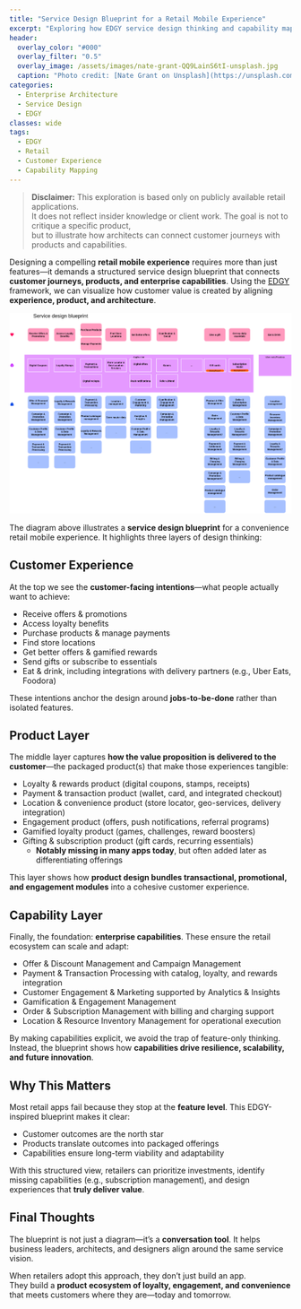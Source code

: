 ```yaml
---
title: "Service Design Blueprint for a Retail Mobile Experience"
excerpt: "Exploring how EDGY service design thinking and capability mapping shape the next generation of retail products."
header:
  overlay_color: "#000"
  overlay_filter: "0.5"
  overlay_image: /assets/images/nate-grant-QQ9LainS6tI-unsplash.jpg
  caption: "Photo credit: [Nate Grant on Unsplash](https://unsplash.com)"
categories:
  - Enterprise Architecture
  - Service Design
  - EDGY
classes: wide
tags:
  - EDGY
  - Retail
  - Customer Experience
  - Capability Mapping
---
```

> **Disclaimer:** This exploration is based only on publicly available retail applications.  
> It does not reflect insider knowledge or client work. The goal is not to critique a specific product,  
> but to illustrate how architects can connect customer journeys with products and capabilities.

Designing a compelling **retail mobile experience** requires more than just features—it demands a structured service design blueprint that connects **customer journeys, products, and enterprise capabilities**. Using the [EDGY](https://intersection.group/edgy) framework, we can visualize how customer value is created by aligning **experience, product, and architecture**.

[![styled-image](/assets/images/Convenvience-Mobile.png "Retail CX Service Design")](/assets/images/Convenvience-Mobile.png "Retail CX Service Design")

The diagram above illustrates a **service design blueprint** for a convenience retail mobile experience. It highlights three layers of design thinking:


## Customer Experience
At the top we see the **customer-facing intentions**—what people actually want to achieve:

- Receive offers & promotions  
- Access loyalty benefits  
- Purchase products & manage payments  
- Find store locations  
- Get better offers & gamified rewards  
- Send gifts or subscribe to essentials  
- Eat & drink, including integrations with delivery partners (e.g., Uber Eats, Foodora)

These intentions anchor the design around **jobs-to-be-done** rather than isolated features.


## Product Layer
The middle layer captures **how the value proposition is delivered to the customer**—the packaged product(s) that make those experiences tangible:

- Loyalty & rewards product (digital coupons, stamps, receipts)  
- Payment & transaction product (wallet, card, and integrated checkout)  
- Location & convenience product (store locator, geo-services, delivery integration)  
- Engagement product (offers, push notifications, referral programs)  
- Gamified loyalty product (games, challenges, reward boosters)  
- Gifting & subscription product (gift cards, recurring essentials)  
  - **Notably missing in many apps today**, but often added later as differentiating offerings

This layer shows how **product design bundles transactional, promotional, and engagement modules** into a cohesive customer experience.


## Capability Layer
Finally, the foundation: **enterprise capabilities**. These ensure the retail ecosystem can scale and adapt:

- Offer & Discount Management and Campaign Management  
- Payment & Transaction Processing with catalog, loyalty, and rewards integration  
- Customer Engagement & Marketing supported by Analytics & Insights  
- Gamification & Engagement Management  
- Order & Subscription Management with billing and charging support  
- Location & Resource Inventory Management for operational execution  

By making capabilities explicit, we avoid the trap of feature-only thinking. Instead, the blueprint shows how **capabilities drive resilience, scalability, and future innovation**.


## Why This Matters
Most retail apps fail because they stop at the **feature level**. This EDGY-inspired blueprint makes it clear:  

- Customer outcomes are the north star  
- Products translate outcomes into packaged offerings  
- Capabilities ensure long-term viability and adaptability  

With this structured view, retailers can prioritize investments, identify missing capabilities (e.g., subscription management), and design experiences that **truly deliver value**.


## Final Thoughts
The blueprint is not just a diagram—it’s a **conversation tool**. It helps business leaders, architects, and designers align around the same service vision.  

When retailers adopt this approach, they don’t just build an app.  
They build a **product ecosystem of loyalty, engagement, and convenience** that meets customers where they are—today and tomorrow.